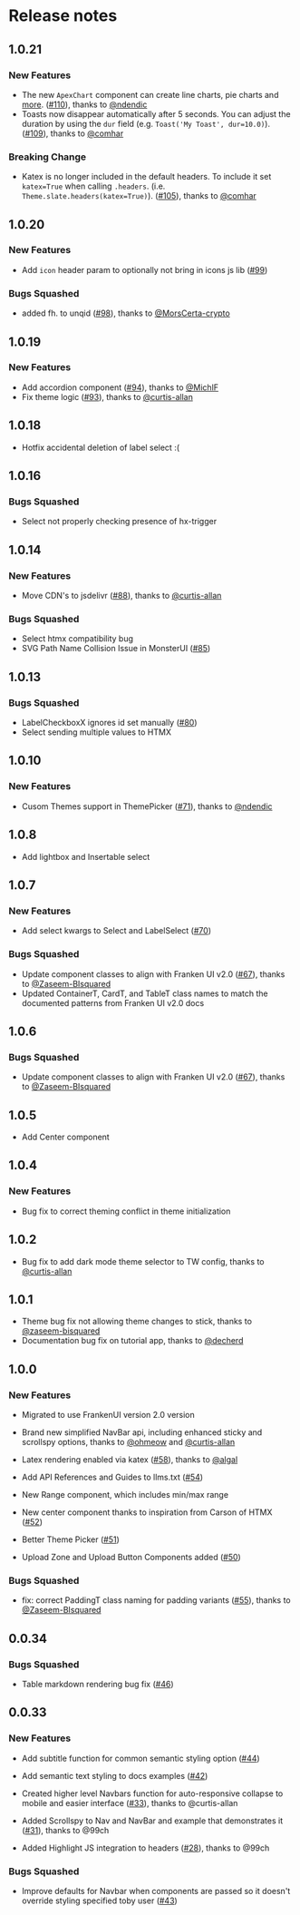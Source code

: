 # Release notes

<!-- do not remove -->

## 1.0.21

### New Features

- The new `ApexChart` component can create line charts, pie charts and [more](https://monsterui.answer.ai/api_ref/docs_charts). ([#110](https://github.com/AnswerDotAI/MonsterUI/pull/110)), thanks to [@ndendic](https://github.com/ndendic)
- Toasts now disappear automatically after 5 seconds. You can adjust the duration by using the `dur` field (e.g. `Toast('My Toast', dur=10.0)`). ([#109](https://github.com/AnswerDotAI/MonsterUI/pull/109)), thanks to [@comhar](https://github.com/comhar)

### Breaking Change
- Katex is no longer included in the default headers. To include it set `katex=True` when calling `.headers`. (i.e. `Theme.slate.headers(katex=True)`). ([#105](https://github.com/AnswerDotAI/MonsterUI/pull/105)), thanks to [@comhar](https://github.com/comhar)


## 1.0.20

### New Features

- Add `icon` header param to optionally not bring in icons js lib ([#99](https://github.com/AnswerDotAI/MonsterUI/issues/99))

### Bugs Squashed

- added fh. to unqid ([#98](https://github.com/AnswerDotAI/MonsterUI/pull/98)), thanks to [@MorsCerta-crypto](https://github.com/MorsCerta-crypto)


## 1.0.19

### New Features

- Add accordion component ([#94](https://github.com/AnswerDotAI/MonsterUI/pull/94)), thanks to [@MichlF](https://github.com/MichlF)
- Fix theme logic ([#93](https://github.com/AnswerDotAI/MonsterUI/pull/93)), thanks to [@curtis-allan](https://github.com/curtis-allan)


## 1.0.18

- Hotfix accidental deletion of label select :(


## 1.0.16

### Bugs Squashed

- Select not properly checking presence of hx-trigger

## 1.0.14

### New Features

- Move CDN's to jsdelivr ([#88](https://github.com/AnswerDotAI/MonsterUI/pull/88)), thanks to [@curtis-allan](https://github.com/curtis-allan)

### Bugs Squashed

- Select htmx compatibility bug
- SVG Path Name Collision Issue in MonsterUI ([#85](https://github.com/AnswerDotAI/MonsterUI/issues/85))


## 1.0.13

### Bugs Squashed

- LabelCheckboxX ignores id set manually ([#80](https://github.com/AnswerDotAI/MonsterUI/issues/80))
- Select sending multiple values to HTMX 


## 1.0.10

### New Features

- Cusom Themes support in ThemePicker ([#71](https://github.com/AnswerDotAI/MonsterUI/pull/71)), thanks to [@ndendic](https://github.com/ndendic)


## 1.0.8

- Add lightbox and Insertable select

## 1.0.7

### New Features

- Add select kwargs to Select and LabelSelect ([#70](https://github.com/AnswerDotAI/MonsterUI/issues/70))

### Bugs Squashed

- Update component classes to align with Franken UI v2.0 ([#67](https://github.com/AnswerDotAI/MonsterUI/pull/67)), thanks to [@Zaseem-BIsquared](https://github.com/Zaseem-BIsquared)
- Updated ContainerT, CardT, and TableT class names to match the documented patterns from Franken UI v2.0 docs

## 1.0.6


### Bugs Squashed

- Update component classes to align with Franken UI v2.0 ([#67](https://github.com/AnswerDotAI/MonsterUI/pull/67)), thanks to [@Zaseem-BIsquared](https://github.com/Zaseem-BIsquared)


## 1.0.5

- Add Center component

## 1.0.4

### New Features

- Bug fix to correct theming conflict in theme initialization


## 1.0.2

- Bug fix to add dark mode theme selector to TW config, thanks to [@curtis-allan](https://github.com/curtis-allan)

## 1.0.1

- Theme bug fix not allowing theme changes to stick, thanks to [@zaseem-bisquared](https://github.com/Zaseem-BIsquared)
- Documentation bug fix on tutorial app, thanks to [@decherd](https://github.com/decherd)


## 1.0.0

### New Features

- Migrated to use FrankenUI version 2.0 version

- Brand new simplified NavBar api, including enhanced sticky and scrollspy options, thanks to [@ohmeow](https://github.com/ohmeow) and [@curtis-allan](https://github.com/curtis-allan)

- Latex rendering enabled via katex ([#58](https://github.com/AnswerDotAI/MonsterUI/pull/58)), thanks to [@algal](https://github.com/algal)

- Add API References and Guides to llms.txt ([#54](https://github.com/AnswerDotAI/MonsterUI/issues/54))

- New Range component, which includes min/max range

- New center component thanks to inspiration from Carson of HTMX ([#52](https://github.com/AnswerDotAI/MonsterUI/issues/52))

- Better Theme Picker ([#51](https://github.com/AnswerDotAI/MonsterUI/issues/51))

- Upload Zone and Upload Button Components added ([#50](https://github.com/AnswerDotAI/MonsterUI/issues/50))

### Bugs Squashed

- fix: correct PaddingT class naming for padding variants ([#55](https://github.com/AnswerDotAI/MonsterUI/pull/55)), thanks to [@Zaseem-BIsquared](https://github.com/Zaseem-BIsquared)


## 0.0.34


### Bugs Squashed

- Table markdown rendering bug fix ([#46](https://github.com/AnswerDotAI/MonsterUI/issues/46))


## 0.0.33

### New Features

- Add subtitle function for common semantic styling option ([#44](https://github.com/AnswerDotAI/MonsterUI/pull/44))

- Add semantic text styling to docs examples ([#42](https://github.com/AnswerDotAI/MonsterUI/pull/42))

- Created higher level Navbars function for auto-responsive collapse to mobile and easier interface ([#33](https://github.com/AnswerDotAI/MonsterUI/issues/33)), thanks to @curtis-allan

- Added Scrollspy to Nav and NavBar and example that demonstrates it ([#31](https://github.com/AnswerDotAI/MonsterUI/issues/31)), thanks to @99ch

- Added Highlight JS integration to headers ([#28](https://github.com/AnswerDotAI/MonsterUI/issues/28)), thanks to @99ch

### Bugs Squashed

- Improve defaults for Navbar when components are passed so it doesn't override styling specified toby user  ([#43](https://github.com/AnswerDotAI/MonsterUI/pull/43))


